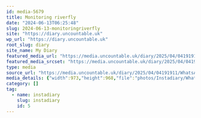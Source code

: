 ```yaml
---
id: media-5679
title: Monitoring riverfly
date: "2024-06-13T06:25:48"
slug: 2024-06-13-monitoringriverfly
site: "https://diary.uncountable.uk"
wp_url: "https://diary.uncountable.uk"
root_slug: diary
site_name: My Diary
featured_media_url: "https://media.uncountable.uk/diary/2025/04/04191911/WhatsApp%20Image%202024-06-13%20at%2007.24.17-edited.webp"
featured_media_srcset: "https://media.uncountable.uk/diary/2025/04/04191911/WhatsApp%20Image%202024-06-13%20at%2007.24.17-edited-300x298.webp 300w, https://media.uncountable.uk/diary/2025/04/04191911/WhatsApp%20Image%202024-06-13%20at%2007.24.17-edited-150x150.webp 150w, https://media.uncountable.uk/diary/2025/04/04191911/WhatsApp%20Image%202024-06-13%20at%2007.24.17-edited-640x637.webp 640w, https://media.uncountable.uk/diary/2025/04/04191911/WhatsApp%20Image%202024-06-13%20at%2007.24.17-edited.webp 973w"
type: media
source_url: "https://media.uncountable.uk/diary/2025/04/04191911/WhatsApp%20Image%202024-06-13%20at%2007.24.17-edited.webp"
media_details: {"width":973,"height":968,"file":"photos/Instadiary/WhatsApp Image 2024-06-13 at 07.24.17-edited.webp","filesize":175090,"sizes":{"medium":{"file":"WhatsApp Image 2024-06-13 at 07.24.17-edited-300x298.webp","width":300,"height":298,"filesize":22500,"mime_type":"image/webp","source_url":"https://media.uncountable.uk/diary/2025/04/04191911/WhatsApp%20Image%202024-06-13%20at%2007.24.17-edited-300x298.webp"},"thumbnail":{"file":"WhatsApp Image 2024-06-13 at 07.24.17-edited-150x150.webp","width":150,"height":150,"filesize":6748,"mime_type":"image/webp","source_url":"https://media.uncountable.uk/diary/2025/04/04191911/WhatsApp%20Image%202024-06-13%20at%2007.24.17-edited-150x150.webp"},"mobwidth":{"file":"WhatsApp Image 2024-06-13 at 07.24.17-edited-640x637.webp","width":640,"height":637,"filesize":80054,"mime_type":"image/webp","source_url":"https://media.uncountable.uk/diary/2025/04/04191911/WhatsApp%20Image%202024-06-13%20at%2007.24.17-edited-640x637.webp"},"full":{"file":"WhatsApp%20Image%202024-06-13%20at%2007.24.17-edited.webp","width":973,"height":968,"mime_type":"image/webp","source_url":"https://media.uncountable.uk/diary/2025/04/04191911/WhatsApp%20Image%202024-06-13%20at%2007.24.17-edited.webp"}},"image_meta":{"aperture":"0","credit":"","camera":"","caption":"","created_timestamp":"0","copyright":"","focal_length":"0","iso":"0","shutter_speed":"0","title":"","orientation":"0","keywords":[]}}
category: []
tag:
  - name: instadiary
    slug: instadiary
    id: 5
---
```


